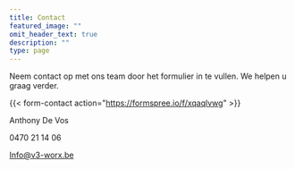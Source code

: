 ```yaml
---
title: Contact
featured_image: ""
omit_header_text: true
description: ""
type: page
---
```



Neem contact op met ons team door het formulier in te vullen. We helpen u graag verder.

{{< form-contact action="https://formspree.io/f/xqaqlvwg"  >}}


Anthony De Vos

0470 21 14 06

Info@v3-worx.be
